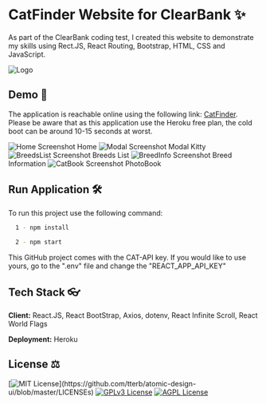 # CatFinder Website for ClearBank ✨

As part of the ClearBank coding test, I created this website to demonstrate my skills using Rect.JS, React Routing, Bootstrap, HTML, CSS and JavaScript.

![Logo](https://clearbankcatapp.herokuapp.com/static/media/logoN.dd1eda42.svg)

## Demo 🧪

The application is reachable online using the following link: [CatFinder](https://clearbankcatapp.herokuapp.com/). Please be aware that as this application use the Heroku free plan, the cold boot can be around 10-15 seconds at worst.


![Home Screenshot](https://i.ibb.co/HVTbGmS/home-page.png)
Home
![Modal Screenshot](https://i.ibb.co/tKVFt3t/modal-kitty.png)
Modal Kitty
![BreedsList Screenshot](https://i.ibb.co/1ZxFd4G/catList.png)
Breeds List
![BreedInfo Screenshot](https://i.ibb.co/PN1nTcf/catInfo.png)
Breed Information
![CatBook Screenshot](https://i.ibb.co/126Lsm5/photo-Book.png)
PhotoBook

## Run Application 🛠

To run this project use the following command:

```bash
  1 - npm install
  
  2 - npm start
```

This GitHub project comes with the CAT-API key. If you would like to use yours, go to the ".env" file and change the "REACT_APP_API_KEY"

## Tech Stack 👓

**Client:** React.JS, React BootStrap, Axios, dotenv, React Infinite Scroll, React World Flags

**Deployment:** Heroku

## License ⚖

[![MIT License](https://img.shields.io/apm/l/atomic-design-ui.svg?)](https://github.com/tterb/atomic-design-ui/blob/master/LICENSEs)
[![GPLv3 License](https://img.shields.io/badge/License-GPL%20v3-yellow.svg)](https://opensource.org/licenses/)
[![AGPL License](https://img.shields.io/badge/license-AGPL-blue.svg)](http://www.gnu.org/licenses/agpl-3.0)
